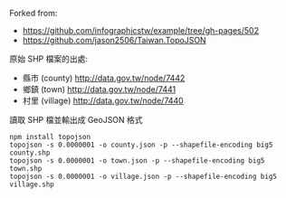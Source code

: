 Forked from:

* https://github.com/infographicstw/example/tree/gh-pages/502
* https://github.com/jason2506/Taiwan.TopoJSON

原始 SHP 檔案的出處:

* 縣市 (county) http://data.gov.tw/node/7442
* 鄉鎮 (town) http://data.gov.tw/node/7441
* 村里 (village) http://data.gov.tw/node/7440

讀取 SHP 檔並輸出成 GeoJSON 格式

```
npm install topojson
topojson -s 0.0000001 -o county.json -p --shapefile-encoding big5 county.shp
topojson -s 0.0000001 -o town.json -p --shapefile-encoding big5 town.shp
topojson -s 0.0000001 -o village.json -p --shapefile-encoding big5 village.shp
```
